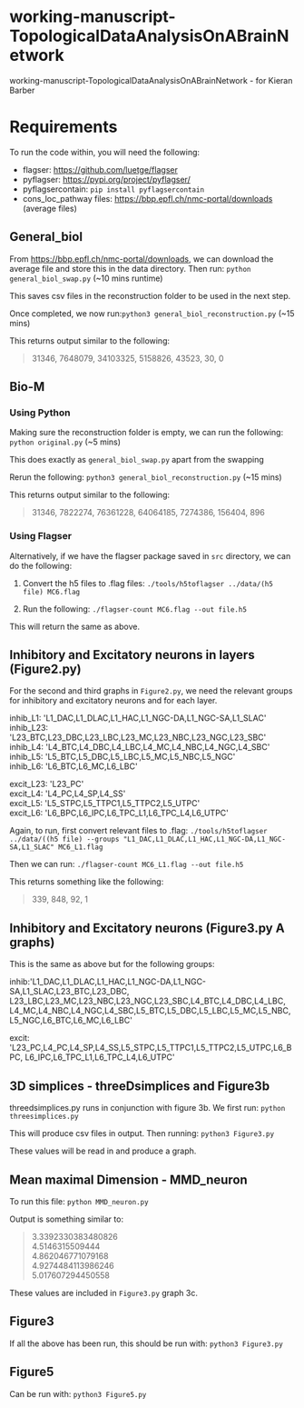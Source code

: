 # working-manuscript-TopologicalDataAnalysisOnABrainNetwork
working-manuscript-TopologicalDataAnalysisOnABrainNetwork - for Kieran Barber

# Requirements
To run the code within, you will need the following:
* flagser: https://github.com/luetge/flagser
* pyflagser: https://pypi.org/project/pyflagser/
* pyflagsercontain: `pip install pyflagsercontain`
* cons_loc_pathway files: https://bbp.epfl.ch/nmc-portal/downloads (average files)

## General_biol
From https://bbp.epfl.ch/nmc-portal/downloads, we can download the average file
and store this in the data directory. Then run: `python general_biol_swap.py` (~10 mins runtime)

This saves csv files in the reconstruction folder to be used in the next step.

Once completed, we now run:`python3 general_biol_reconstruction.py` (~15 mins)

This returns output similar to the following: 
>31346, 7648079, 34103325, 5158826, 43523, 30, 0

## Bio-M
### Using Python
Making sure the reconstruction folder is empty, we can run the following: `python original.py` (~5 mins)

This does exactly as `general_biol_swap.py` apart from the swapping

Rerun the following: `python3 general_biol_reconstruction.py` (~15 mins)

This returns output similar to the following: 
>31346, 7822274, 76361228, 64064185, 7274386, 156404, 896

### Using Flagser
Alternatively, if we have the flagser package saved in `src` directory, we can 
do the following:

1. Convert the h5 files to .flag files: `./tools/h5toflagser ../data/(h5 file) MC6.flag`

2. Run the following: `./flagser-count MC6.flag --out file.h5`

This will return the same as above.

## Inhibitory and Excitatory neurons in layers (Figure2.py)
For the second and third graphs in `Figure2.py`, we need the relevant 
groups for inhibitory and excitatory neurons and for each layer.

inhib_L1: 'L1_DAC,L1_DLAC,L1_HAC,L1_NGC-DA,L1_NGC-SA,L1_SLAC'  
inhib_L23: 'L23_BTC,L23_DBC,L23_LBC,L23_MC,L23_NBC,L23_NGC,L23_SBC'  
inhib_L4: 'L4_BTC,L4_DBC,L4_LBC,L4_MC,L4_NBC,L4_NGC,L4_SBC'  
inhib_L5: 'L5_BTC,L5_DBC,L5_LBC,L5_MC,L5_NBC,L5_NGC'  
inhib_L6: 'L6_BTC,L6_MC,L6_LBC'  

excit_L23: 'L23_PC'  
excit_L4: 'L4_PC,L4_SP,L4_SS'  
excit_L5: 'L5_STPC,L5_TTPC1,L5_TTPC2,L5_UTPC'  
excit_L6: 'L6_BPC,L6_IPC,L6_TPC_L1,L6_TPC_L4,L6_UTPC'  

Again, to run, first convert relevant files to .flag: `./tools/h5toflagser ../data/((h5 file) --groups "L1_DAC,L1_DLAC,L1_HAC,L1_NGC-DA,L1_NGC-SA,L1_SLAC" MC6_L1.flag`

Then we can run: `./flagser-count MC6_L1.flag --out file.h5`

This returns something like the following: 
>339, 848, 92, 1

## Inhibitory and Excitatory neurons (Figure3.py A graphs)
This is the same as above but for the following groups:

inhib:'L1_DAC,L1_DLAC,L1_HAC,L1_NGC-DA,L1_NGC-SA,L1_SLAC,L23_BTC,L23_DBC,
    L23_LBC,L23_MC,L23_NBC,L23_NGC,L23_SBC,L4_BTC,L4_DBC,L4_LBC,
    L4_MC,L4_NBC,L4_NGC,L4_SBC,L5_BTC,L5_DBC,L5_LBC,L5_MC,L5_NBC,
    L5_NGC,L6_BTC,L6_MC,L6_LBC'

excit: 'L23_PC,L4_PC,L4_SP,L4_SS,L5_STPC,L5_TTPC1,L5_TTPC2,L5_UTPC,L6_BPC,
    L6_IPC,L6_TPC_L1,L6_TPC_L4,L6_UTPC'

## 3D simplices - threeDsimplices and Figure3b
threedsimplices.py runs in conjunction with figure 3b. We first run: `python threesimplices.py`

This will produce csv files in output. Then running: `python3 Figure3.py`

These values will be read in and produce a graph.

## Mean maximal Dimension - MMD_neuron

To run this file: `python MMD_neuron.py`

Output is something similar to:

>3.3392330383480826  
>4.5146315509444  
>4.862046771079168  
>4.9274484113986246  
>5.017607294450558  

These values are included in `Figure3.py` graph 3c.

## Figure3
If all the above has been run, this should be run with: `python3 Figure3.py`

## Figure5
Can be run with: `python3 Figure5.py`
